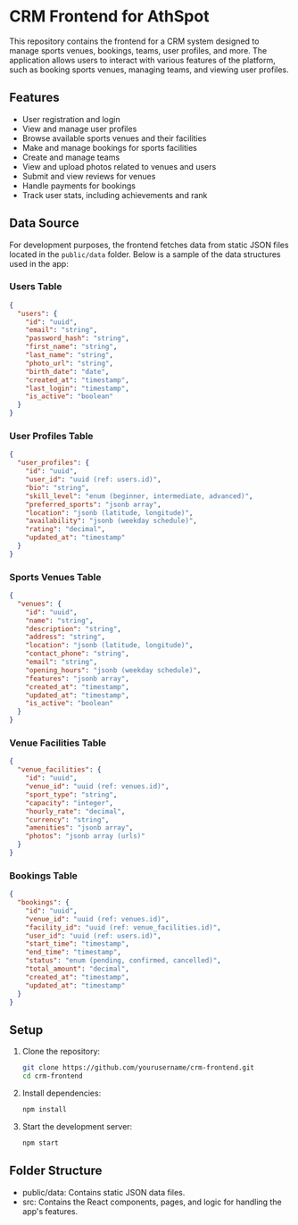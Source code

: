 # CRM Frontend for AthSpot

This repository contains the frontend for a CRM system designed to manage sports venues, bookings, teams, user profiles, and more. The application allows users to interact with various features of the platform, such as booking sports venues, managing teams, and viewing user profiles.

## Features
- User registration and login
- View and manage user profiles
- Browse available sports venues and their facilities
- Make and manage bookings for sports facilities
- Create and manage teams
- View and upload photos related to venues and users
- Submit and view reviews for venues
- Handle payments for bookings
- Track user stats, including achievements and rank

## Data Source

For development purposes, the frontend fetches data from static JSON files located in the `public/data` folder. Below is a sample of the data structures used in the app:

### Users Table
```json
{
  "users": {
    "id": "uuid",
    "email": "string",
    "password_hash": "string",
    "first_name": "string",
    "last_name": "string",
    "photo_url": "string",
    "birth_date": "date",
    "created_at": "timestamp",
    "last_login": "timestamp",
    "is_active": "boolean"
  }
}
```
### User Profiles Table
```json
{
  "user_profiles": {
    "id": "uuid",
    "user_id": "uuid (ref: users.id)",
    "bio": "string",
    "skill_level": "enum (beginner, intermediate, advanced)",
    "preferred_sports": "jsonb array",
    "location": "jsonb (latitude, longitude)",
    "availability": "jsonb (weekday schedule)",
    "rating": "decimal",
    "updated_at": "timestamp"
  }
}
```
### Sports Venues Table
```json
{
  "venues": {
    "id": "uuid",
    "name": "string",
    "description": "string",
    "address": "string",
    "location": "jsonb (latitude, longitude)",
    "contact_phone": "string",
    "email": "string",
    "opening_hours": "jsonb (weekday schedule)",
    "features": "jsonb array",
    "created_at": "timestamp",
    "updated_at": "timestamp",
    "is_active": "boolean"
  }
}
```

### Venue Facilities Table

```json
{
  "venue_facilities": {
    "id": "uuid",
    "venue_id": "uuid (ref: venues.id)",
    "sport_type": "string",
    "capacity": "integer",
    "hourly_rate": "decimal",
    "currency": "string",
    "amenities": "jsonb array",
    "photos": "jsonb array (urls)"
  }
}
```

### Bookings Table
```json
{
  "bookings": {
    "id": "uuid",
    "venue_id": "uuid (ref: venues.id)",
    "facility_id": "uuid (ref: venue_facilities.id)",
    "user_id": "uuid (ref: users.id)",
    "start_time": "timestamp",
    "end_time": "timestamp",
    "status": "enum (pending, confirmed, cancelled)",
    "total_amount": "decimal",
    "created_at": "timestamp",
    "updated_at": "timestamp"
  }
}
```
## Setup

1. Clone the repository:
   ```bash
   git clone https://github.com/yourusername/crm-frontend.git
   cd crm-frontend
   ```
2. Install dependencies:
    ```bash
    npm install
    ```
3. Start the development server:
    ```bash
    npm start
   ```

## Folder Structure
- public/data: Contains static JSON data files.
- src: Contains the React components, pages, and logic for handling the app's features.